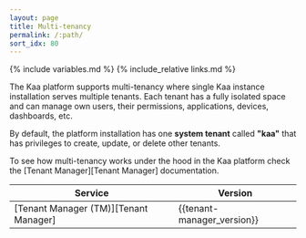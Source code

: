 ```yaml
---
layout: page
title: Multi-tenancy
permalink: /:path/
sort_idx: 80
---
```


{% include variables.md %}
{% include_relative links.md %}

The Kaa platform supports multi-tenancy where single Kaa instance installation serves multiple tenants. 
Each tenant has a fully isolated space and can manage own users, their permissions, applications, devices, dashboards, etc.

By default, the platform installation has one **system tenant** called **"kaa"** that has privileges to create, update, or delete other tenants.

To see how multi-tenancy works under the hood in the Kaa platform check the [Tenant Manager][Tenant Manager] documentation.

| Service                                          | Version                    |
| ------------------------------------------------ | -------------------------- |
| [Tenant Manager (TM)][Tenant Manager]            | {{tenant-manager_version}} |
